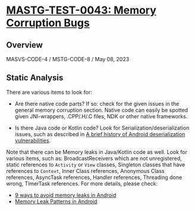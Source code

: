 # [MASTG-TEST-0043: Memory Corruption Bugs](https://mas.owasp.org/MASTG/tests/android/MASVS-CODE/MASTG-TEST-0043)

## Overview
MASVS-CODE-4 / MSTG-CODE-8 / May 08, 2023

## Static Analysis

There are various items to look for:

- Are there native code parts? If so: check for the given issues in the general memory corruption section. Native code can easily be spotted given JNI-wrappers, .CPP/.H/.C files, NDK or other native frameworks.

- Is there Java code or Kotlin code? Look for Serialization/deserialization issues, such as described in [A brief history of Android deserialization vulnerabilities](https://securitylab.github.com/research/android-deserialization-vulnerabilities/).

Note that there can be Memory leaks in Java/Kotlin code as well. Look for various items, such as: BroadcastReceivers which are not unregistered, static references to `Activity` or `View` classes, Singleton classes that have references to `Context`, Inner Class references, Anonymous Class references, AsyncTask references, Handler references, Threading done wrong, TimerTask references. For more details, please check:

- [9 ways to avoid memory leaks in Android](https://medium.com/android-news/9-ways-to-avoid-memory-leaks-in-android-b6d81648e35e)
- [Memory Leak Patterns in Android](https://medium.com/android-news/9-ways-to-avoid-memory-leaks-in-android-b6d81648e35e)